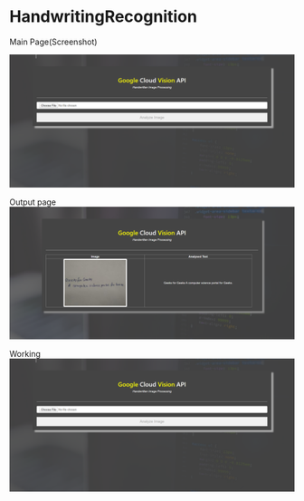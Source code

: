 # HandwritingRecognition


Main Page(Screenshot)

![Screenshot](https://github.com/Yogita-Jethani/HandwritingRecognition/blob/master/main%20page.PNG)


Output page
![Screenshot](https://github.com/Yogita-Jethani/HandwritingRecognition/blob/master/Output.PNG)

Working
![Screenshot](https://github.com/Yogita-Jethani/HandwritingRecognition/blob/master/main%20page.PNG)

